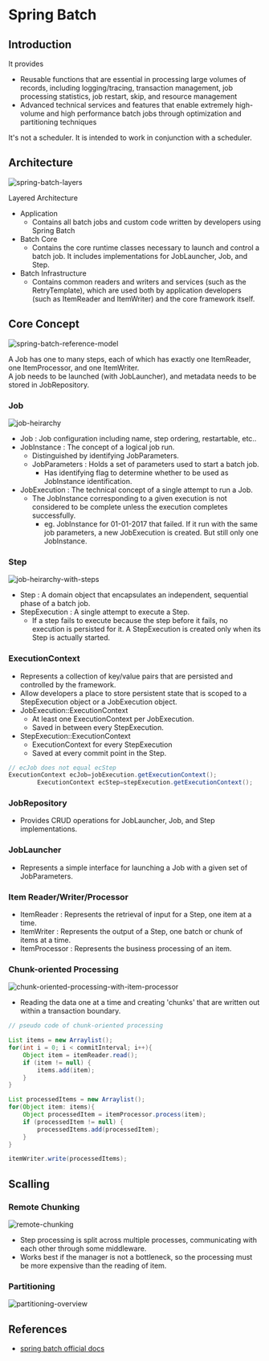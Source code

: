 # Spring Batch

## Introduction

It provides

- Reusable functions that are essential in processing large volumes of records, including logging/tracing, transaction management, job processing
  statistics, job restart, skip, and resource management
- Advanced technical services and features that enable extremely high-volume and high performance batch jobs through optimization and partitioning
  techniques

It's not a scheduler. It is intended to work in conjunction with a scheduler.

## Architecture

![spring-batch-layers](./img/spring-batch-layers.png)

Layered Architecture

- Application
    - Contains all batch jobs and custom code written by developers using Spring Batch
- Batch Core
    - Contains the core runtime classes necessary to launch and control a batch job. It includes implementations for JobLauncher, Job, and Step.
- Batch Infrastructure
    - Contains common readers and writers and services (such as the RetryTemplate), which are used both by application developers (such as ItemReader
      and ItemWriter) and the core framework itself.

## Core Concept

![spring-batch-reference-model](./img/spring-batch-reference-model.png)

A Job has one to many steps, each of which has exactly one ItemReader, one ItemProcessor, and one ItemWriter.\
A job needs to be launched (with JobLauncher), and metadata needs to be stored in JobRepository.

### Job

![job-heirarchy](./img/job-heirarchy.png)

- Job : Job configuration including name, step ordering, restartable, etc..
- JobInstance : The concept of a logical job run.
    - Distinguished by identifying JobParameters.
    - JobParameters : Holds a set of parameters used to start a batch job.
        - Has identifying flag to determine whether to be used as JobInstance identification.
- JobExecution : The technical concept of a single attempt to run a Job.
    - The JobInstance corresponding to a given execution is not considered to be complete unless the execution completes successfully.
        - eg. JobInstance for 01-01-2017 that failed. If it run with the same job parameters, a new JobExecution is created. But still only one
          JobInstance.

### Step

![job-heirarchy-with-steps](./img/job-heirarchy-with-steps.png)

- Step : A domain object that encapsulates an independent, sequential phase of a batch job.
- StepExecution : A single attempt to execute a Step.
    - If a step fails to execute because the step before it fails, no execution is persisted for it. A StepExecution is created only when its Step is
      actually started.

### ExecutionContext

- Represents a collection of key/value pairs that are persisted and controlled by the framework.
- Allow developers a place to store persistent state that is scoped to a StepExecution object or a JobExecution object.
- JobExecution::ExecutionContext
    - At least one ExecutionContext per JobExecution.
    - Saved in between every StepExecution.
- StepExecution::ExecutionContext
    - ExecutionContext for every StepExecution
    - Saved at every commit point in the Step.

```java
// ecJob does not equal ecStep
ExecutionContext ecJob=jobExecution.getExecutionContext();
		ExecutionContext ecStep=stepExecution.getExecutionContext();
```

### JobRepository

- Provides CRUD operations for JobLauncher, Job, and Step implementations.

### JobLauncher

- Represents a simple interface for launching a Job with a given set of JobParameters.

### Item Reader/Writer/Processor

- ItemReader : Represents the retrieval of input for a Step, one item at a time.
- ItemWriter : Represents the output of a Step, one batch or chunk of items at a time.
- ItemProcessor : Represents the business processing of an item.

### Chunk-oriented Processing

![chunk-oriented-processing-with-item-processor](./img/chunk-oriented-processing-with-item-processor.png)

- Reading the data one at a time and creating 'chunks' that are written out within a transaction boundary.

```java
// pseudo code of chunk-oriented processing

List items = new Arraylist();
for(int i = 0; i < commitInterval; i++){
    Object item = itemReader.read();
    if (item != null) {
        items.add(item);
    }
}

List processedItems = new Arraylist();
for(Object item: items){
    Object processedItem = itemProcessor.process(item);
    if (processedItem != null) {
        processedItems.add(processedItem);
    }
}

itemWriter.write(processedItems);
```

## Scalling

### Remote Chunking

![remote-chunking](./img/remote-chunking.png)

- Step processing is split across multiple processes, communicating with each other through some middleware.
- Works best if the manager is not a bottleneck, so the processing must be more expensive than the reading of item.

### Partitioning

![partitioning-overview](./img/partitioning-overview.png)

## References

- [spring batch official docs](https://docs.spring.io/spring-batch/docs/current/reference/html/index.html)
